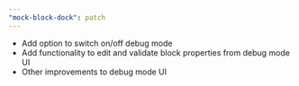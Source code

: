 ```yaml
---
"mock-block-dock": patch
---
```


- Add option to switch on/off debug mode
- Add functionality to edit and validate block properties from debug mode UI
- Other improvements to debug mode UI
